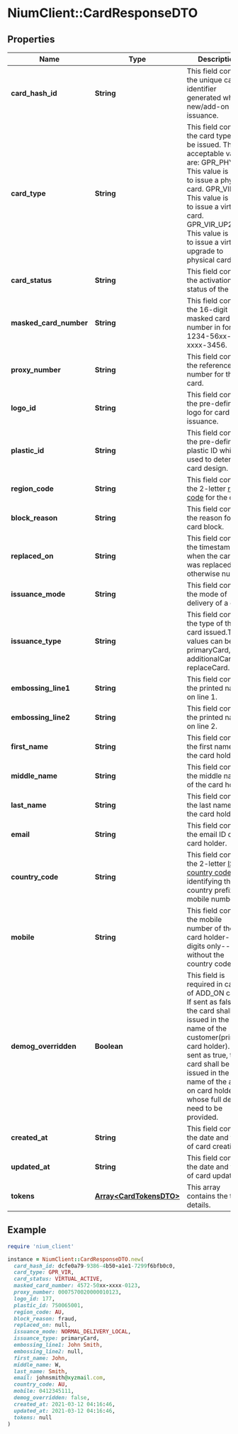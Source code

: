 # NiumClient::CardResponseDTO

## Properties

| Name | Type | Description | Notes |
| ---- | ---- | ----------- | ----- |
| **card_hash_id** | **String** | This field contains the unique card identifier generated while new/add-on card issuance. | [optional] |
| **card_type** | **String** | This field contains the card type to be issued. The acceptable values are: GPR_PHY: This value is used to issue a physical card. GPR_VIR: This value is used to issue a virtual card. GPR_VIR_UP2PHY: This value is used to issue a virtual upgrade to physical card. | [optional] |
| **card_status** | **String** | This field contains the activation status of the card. | [optional] |
| **masked_card_number** | **String** | This field contains the 16-digit masked card number in format 1234-56xx-xxxx-3456. | [optional] |
| **proxy_number** | **String** | This field contains the reference number for the card. | [optional] |
| **logo_id** | **String** | This field contains the pre-defined logo for card issuance. | [optional] |
| **plastic_id** | **String** | This field contains the pre-defined plastic ID which is used to determine card design. | [optional] |
| **region_code** | **String** | This field contains the 2-letter [region code](doc:currency-and-country-codes) for the card. | [optional] |
| **block_reason** | **String** | This field contains the reason for card block. | [optional] |
| **replaced_on** | **String** | This field contains the timestamp when the card was replaced, otherwise null. | [optional] |
| **issuance_mode** | **String** | This field contains the mode of delivery of a card. | [optional] |
| **issuance_type** | **String** | This field contains the type of the card issued.The values can be primaryCard, additionalCard, or replaceCard. | [optional] |
| **embossing_line1** | **String** | This field contains the printed name on line 1. | [optional] |
| **embossing_line2** | **String** | This field contains the printed name on line 2. | [optional] |
| **first_name** | **String** | This field contains the first name of the card holder. | [optional] |
| **middle_name** | **String** | This field contains the middle name of the card holder. | [optional] |
| **last_name** | **String** | This field contains the last name of the card holder. | [optional] |
| **email** | **String** | This field contains the email ID of the card holder. | [optional] |
| **country_code** | **String** | This field contains the 2-letter [ISO-2 country code](doc:currency-and-country-codes) for identifying the country prefix to a mobile number. | [optional] |
| **mobile** | **String** | This field contains the mobile number of the card holder--digits only--without the country code. | [optional] |
| **demog_overridden** | **Boolean** | This field is required in case of ADD_ON cards. If sent as false, the card shall be issued in the name of the customer(primary card holder). If sent as true, the card shall be issued in the name of the add-on card holder whose full details need to be provided. | [optional] |
| **created_at** | **String** | This field contains the date and time of card creation | [optional] |
| **updated_at** | **String** | This field contains the date and time of card updation | [optional] |
| **tokens** | [**Array&lt;CardTokensDTO&gt;**](CardTokensDTO.md) | This array contains the token details. | [optional] |

## Example

```ruby
require 'nium_client'

instance = NiumClient::CardResponseDTO.new(
  card_hash_id: dcfe0a79-9386-4b50-a1e1-7299f6bfb0c0,
  card_type: GPR_VIR,
  card_status: VIRTUAL_ACTIVE,
  masked_card_number: 4572-50xx-xxxx-0123,
  proxy_number: 0007570020000010123,
  logo_id: 177,
  plastic_id: 750065001,
  region_code: AU,
  block_reason: fraud,
  replaced_on: null,
  issuance_mode: NORMAL_DELIVERY_LOCAL,
  issuance_type: primaryCard,
  embossing_line1: John Smith,
  embossing_line2: null,
  first_name: John,
  middle_name: W,
  last_name: Smith,
  email: johnsmith@xyzmail.com,
  country_code: AU,
  mobile: 0412345111,
  demog_overridden: false,
  created_at: 2021-03-12 04:16:46,
  updated_at: 2021-03-12 04:16:46,
  tokens: null
)
```

